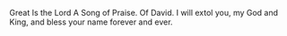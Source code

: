 Great Is the Lord A Song of Praise. Of David. I will extol you, my God and King, and bless your name forever and ever.
